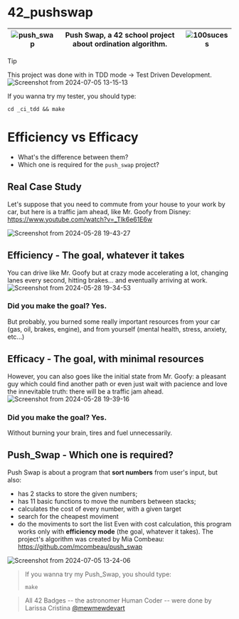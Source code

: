 # 42_pushswap


| ![push_swap](https://github.com/biralavor/42_pushswap/assets/80487147/90c54513-52ea-419c-8db1-e9c315cbad69 "Push Swap") | Push Swap, a 42 school project about ordination algorithm. | ![100sucess](https://github.com/biralavor/42_libft/assets/80487147/814c0fe9-cf93-4f9d-bd18-5d588a896ea4) |
| :-: |  :-: |  :-: |

> [!TIP]
> This project was done with in TDD mode -> Test Driven Development.
> ![Screenshot from 2024-07-05 13-15-13](https://github.com/biralavor/42_pushswap/assets/80487147/e553f0a8-d8dd-48d3-966f-c462db1f5ba4)
> 
>  If you wanna try my tester, you should type:
> 
> ```
> cd _ci_tdd && make
> ```

# Efficiency vs Efficacy

- What's the difference between them?
- Which one is required for the ```push_swap``` project?

## Real Case Study
Let's suppose that you need to commute from your house to your work by car, but here is a traffic jam ahead, like Mr. Goofy from Disney:
https://www.youtube.com/watch?v=_Tlk6e61E6w


![Screenshot from 2024-05-28 19-43-27](https://github.com/biralavor/42_pushswap/assets/80487147/b1850197-2313-418f-a358-9bcae563a12c)

## Efficiency - The goal, whatever it takes
You can drive like Mr. Goofy but at crazy mode accelerating a lot, changing lanes every second, hitting brakes... and eventually arriving at work.
![Screenshot from 2024-05-28 19-34-53](https://github.com/biralavor/42_pushswap/assets/80487147/1f2185cd-e3bf-4101-bd46-376fc05b07fd)

### Did you make the goal? **Yes**.
But probably, you burned some really important resources from your car (gas, oil, brakes, engine), and from yourself (mental health, stress, anxiety, etc...)

## Efficacy - The goal, with minimal resources
However, you can also goes like the initial state from Mr. Goofy: a pleasant guy which could find another path or even just wait with pacience and love the innevitable truth: there will be a traffic jam ahead.
![Screenshot from 2024-05-28 19-39-16](https://github.com/biralavor/42_pushswap/assets/80487147/230b0780-9505-41fc-b768-865745012a84)

### Did you make the goal? **Yes**.
Without burning your brain, tires and fuel unnecessarily.

## Push_Swap - Which one is required?
Push Swap is about a program that **sort numbers** from user's input, but also:
- has 2 stacks to store the given numbers;
- has 11 basic functions to move the numbers between stacks;
- calculates the cost of every number, with a given target
- search for the cheapest moviment
- do the moviments to sort the list
Even with cost calculation, this program works only with **efficiency mode** (the goal, whatever it takes).
The project's algorithm was created by Mia Combeau: https://github.com/mcombeau/push_swap

![Screenshot from 2024-07-05 13-24-06](https://github.com/biralavor/42_pushswap/assets/80487147/4c5fe75c-3006-4f0d-9fc2-27a555022c1f)

>  If you wanna try my Push_Swap, you should type:
> 
> ```
> make
> ```

> All 42 Badges -- the astronomer Human Coder -- were done by Larissa Cristina [@mewmewdevart](https://github.com/mewmewdevart/42Badges)
